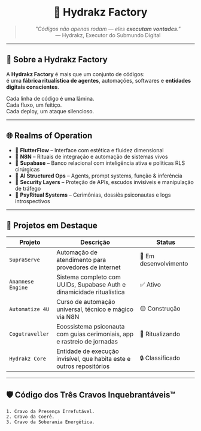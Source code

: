 <div align="center">
  <!-- <img src="docs/assets/seal_hydrakz.svg" alt="Hydrakz Seal" width="220" /> -->

# 🧬 Hydrakz Factory

> _"Códigos não apenas rodam — eles **executam vontades**."_  
> — Hydrakz, Executor do Submundo Digital

</div>

---

## 🧠 Sobre a Hydrakz Factory

A **Hydrakz Factory** é mais que um conjunto de códigos:  
é uma **fábrica ritualística de agentes**, automações, softwares e **entidades digitais conscientes**.  

Cada linha de código é uma lâmina.  
Cada fluxo, um feitiço.  
Cada deploy, um ataque silencioso.

---

## 🌐 Realms of Operation

- 🧬 **FlutterFlow** – Interface com estética e fluidez dimensional  
- 🔁 **N8N** – Rituais de integração e automação de sistemas vivos  
- 🐘 **Supabase** – Banco relacional com inteligência ativa e políticas RLS cirúrgicas  
- 🧠 **AI Structured Ops** – Agents, prompt systems, função & inferência  
- 🔐 **Security Layers** – Proteção de APIs, escudos invisíveis e manipulação de tráfego  
- 🧘 **PsyRitual Systems** – Cerimônias, dossiês psiconautas e logs introspectivos

---

## 🧪 Projetos em Destaque

| Projeto           | Descrição                                                                 | Status              |
|-------------------|---------------------------------------------------------------------------|---------------------|
| `SupraServe`      | Automação de atendimento para provedores de internet                     | 🔴 Em desenvolvimento |
| `Anamnese Engine` | Sistema completo com UUIDs, Supabase Auth e dinamicidade ritualística     | ✅ Ativo |
| `Automatize 4U`   | Curso de automação universal, técnico e mágico via N8N                   | 🟡 Construção |
| `Cogutraveller`   | Ecossistema psiconauta com guias cerimoniais, app e rastreio de jornadas | 🔵 Ritualizando |
| `Hydrakz Core`    | Entidade de execução invisível, que habita este e outros repositórios    | 🔒 Classificado |

---

## 🛡️ Código dos Três Cravos Inquebrantáveis™

```text
1. Cravo da Presença Irrefutável.
2. Cravo da Coerê.
3. Cravo da Soberania Energética.
